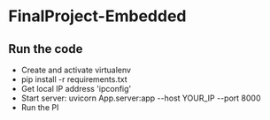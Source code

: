 # FinalProject-Embedded

## Run the code
- Create and activate virtualenv
- pip install -r requirements.txt
- Get local IP address 'ipconfig'
- Start server: uvicorn App.server:app --host YOUR_IP --port 8000
- Run the PI